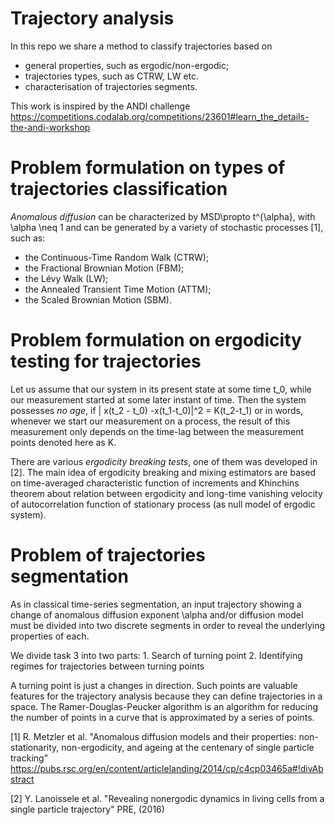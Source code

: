 # Trajectory analysis
In this repo we share a method to classify trajectories based on 
- general properties, such as ergodic/non-ergodic; 
- trajectories types, such as CTRW, LW etc.
- characterisation of trajectories segments.

This work is inspired by the ANDI challenge 
https://competitions.codalab.org/competitions/23601#learn_the_details-the-andi-workshop


# Problem formulation on types of trajectories classification 

*Anomalous diffusion* can be characterized by 
MSD\propto t^{\alpha},
with \alpha \neq 1 and can be generated by a variety of stochastic processes [1], such as:
-   the Continuous-Time Random Walk (CTRW);
-   the Fractional Brownian Motion (FBM);
-   the Lévy Walk (LW);
-   the Annealed Transient Time Motion (ATTM);
-   the Scaled Brownian Motion (SBM).

# Problem formulation on ergodicity testing for trajectories  

Let us assume that our system in its present state at some time t_0, while our measurement started at some later instant of time. Then the system possesses *no age*, if 
| x(t_2 - t_0) -x(t_1-t_0)|^2 = K(t_2-t_1)
or in words, whenever we start our measurement on a process, the result of this measurement only depends on the time-lag between the measurement points denoted here as K. 

There are various 
*ergodicity breaking tests*, one of them was developed in [2]. 
The main idea of ergodicity breaking and mixing estimators are based on time-averaged characteristic function of increments and Khinchins theorem about relation between ergodicity and long-time vanishing velocity of autocorrelation function of stationary process (as null model of ergodic system).

# Problem of trajectories segmentation 

As in classical time-series segmentation, an input trajectory showing a change of anomalous diffusion exponent \alpha  and/or diffusion model must be divided into two discrete segments in order to reveal the underlying properties of each.

We divide task 3 into two parts: 
    1. Search of turning point 
    2. Identifying regimes for trajectories between turning points 
    
A turning point is just a changes in direction. Such points are valuable features for the trajectory analysis because they can define trajectories in a space.
The Ramer-Douglas-Peucker algorithm is an algorithm for reducing the number of points in a curve that is approximated by a series of points.


[1] R. Metzler et al. "Anomalous diffusion models and their properties: non-stationarity, non-ergodicity, and ageing at the centenary of single particle tracking"  https://pubs.rsc.org/en/content/articlelanding/2014/cp/c4cp03465a#!divAbstract
 
[2]  Y. Lanoissele et al. "Revealing nonergodic dynamics in living cells from a single particle trajectory" PRE, (2016) 
